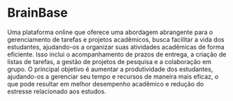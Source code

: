 # BrainBase

Uma plataforma online que oferece uma abordagem abrangente para o
gerenciamento de tarefas e projetos acadêmicos, busca facilitar a vida dos estudantes,
ajudando-os a organizar suas atividades acadêmicas de forma eficiente. Isso inclui o 
acompanhamento de prazos de entrega, a criação de
listas de tarefas, a gestão de projetos de pesquisa e a colaboração em
grupo. O principal objetivo é aumentar a produtividade dos estudantes,
ajudando-os a gerenciar seu tempo e recursos de maneira mais eficaz, o
que pode resultar em melhor desempenho acadêmico e redução do
estresse relacionado aos estudos.
